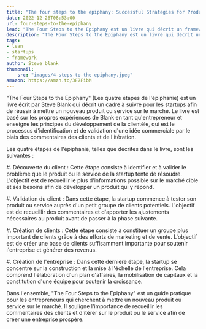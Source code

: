 ```yaml
---
title: "The four steps to the epiphany: Successful Strategies for Products That Win"
date: 2022-12-26T08:53:00
url: four-steps-to-the-epiphany
lead: "The Four Steps to the Epiphany est un livre qui décrit un framework pour les startups afin de réussir à mettre un nouveau produit ou service sur le marché."
description: "The Four Steps to the Epiphany est un livre qui décrit un framework pour les startups afin de réussir à mettre un nouveau produit ou service sur le marché."
tags: 
- lean
- startups
- framework
author: Steve blank
thumbnail: 
    src: "images/4-steps-to-the-epiphany.jpeg"
amazon: https://amzn.to/3F7FibM
---
```

"The Four Steps to the Epiphany" (Les quatre étapes de l'épiphanie) est un livre écrit par Steve Blank qui décrit un cadre à suivre pour les startups afin de réussir à mettre un nouveau produit ou service sur le marché. Le livre est basé sur les propres expériences de Blank en tant qu'entrepreneur et enseigne les principes du développement de la clientèle, qui est le processus d'identification et de validation d'une idée commerciale par le biais des commentaires des clients et de l'itération.

Les quatre étapes de l'épiphanie, telles que décrites dans le livre, sont les suivantes :

#. Découverte du client : Cette étape consiste à identifier et à valider le problème que le produit ou le service de la startup tente de résoudre. L'objectif est de recueillir le plus d'informations possible sur le marché cible et ses besoins afin de développer un produit qui y répond.

#. Validation du client : Dans cette étape, la startup commence à tester son produit ou service auprès d'un petit groupe de clients potentiels. L'objectif est de recueillir des commentaires et d'apporter les ajustements nécessaires au produit avant de passer à la phase suivante.

#. Création de clients : Cette étape consiste à constituer un groupe plus important de clients grâce à des efforts de marketing et de vente. L'objectif est de créer une base de clients suffisamment importante pour soutenir l'entreprise et générer des revenus.

#. Création de l'entreprise : Dans cette dernière étape, la startup se concentre sur la construction et la mise à l'échelle de l'entreprise. Cela comprend l'élaboration d'un plan d'affaires, la mobilisation de capitaux et la constitution d'une équipe pour soutenir la croissance.

Dans l'ensemble, "The Four Steps to the Epiphany" est un guide pratique pour les entrepreneurs qui cherchent à mettre un nouveau produit ou service sur le marché. Il souligne l'importance de recueillir les commentaires des clients et d'itérer sur le produit ou le service afin de créer une entreprise prospère.